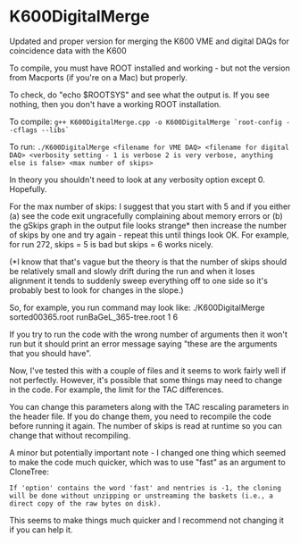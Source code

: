# K600DigitalMerge
Updated and proper version for merging the K600 VME and digital DAQs for coincidence data with the K600

To compile, you must have ROOT installed and working - but not the version from Macports (if you're on a Mac) but properly.

To check, do "echo $ROOTSYS" and see what the output is. If you see nothing, then you don't have a working ROOT installation.

To compile: ```g++ K600DigitalMerge.cpp -o K600DigitalMerge `root-config --cflags --libs` ```

To run: ```./K600DigitalMerge <filename for VME DAQ> <filename for digital DAQ> <verbosity setting - 1 is verbose 2 is very verbose, anything else is false> <max number of skips>```

In theory you shouldn't need to look at any verbosity option except 0. Hopefully.

For the max number of skips: I suggest that you start with 5 and if you either (a) see the code exit ungracefully complaining about memory errors or (b) the gSkips graph in the output file looks strange* then increase the number of skips by one and try again - repeat this until things look OK. For example, for run 272, skips = 5 is bad but skips = 6 works nicely.

(*I know that that's vague but the theory is that the number of skips should be relatively small and slowly drift during the run and when it loses alignment it tends to suddenly sweep everything off to one side so it's probably best to look for changes in the slope.) 

So, for example, you run command may look like: ./K600DigitalMerge sorted00365.root runBaGeL_365-tree.root 1 6

If you try to run the code with the wrong number of arguments then it won't run but it should print an error message saying "these are the arguments that you should have".

Now, I've tested this with a couple of files and it seems to work fairly well if not perfectly. However, it's possible that some things may need to change in the code. For example, the limit for the TAC differences.

You can change this parameters along with the TAC rescaling parameters in the header file. If you do change them, you need to recompile the code before running it again. The number of skips is read at runtime so you can change that without recompiling.

A minor but potentially important note - I changed one thing which seemed to make the code much quicker, which was to use "fast" as an argument to CloneTree:

```If 'option' contains the word 'fast' and nentries is -1, the cloning will be done without unzipping or unstreaming the baskets (i.e., a direct copy of the raw bytes on disk).```

This seems to make things much quicker and I recommend not changing it if you can help it.

